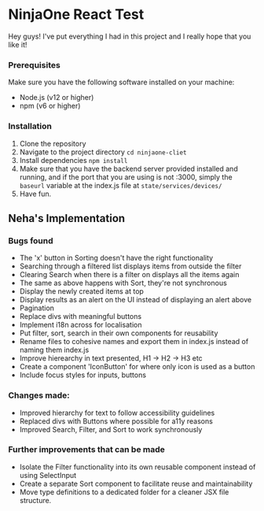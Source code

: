 # NinjaOne React Test

Hey guys! I've put everything I had in this project and I really hope that you like it!

### Prerequisites

Make sure you have the following software installed on your machine:

- Node.js (v12 or higher)
- npm (v6 or higher)

### Installation

1. Clone the repository
2. Navigate to the project directory `cd ninjaone-cliet`
3. Install dependencies `npm install`
4. Make sure that you have the backend server provided installed and running, and if the port that you are using is not :3000, simply the `baseurl` variable at the index.js file at `state/services/devices/`
5. Have fun.

## Neha's Implementation

### Bugs found

- The 'x' button in Sorting doesn't have the right functionality
- Searching through a filtered list displays items from outside the filter
- Clearing Search when there is a filter on displays all the items again
- The same as above happens with Sort, they're not synchronous
- Display the newly created items at top
- Display results as an alert on the UI instead of displaying an alert above
- Pagination
- Replace divs with meaningful buttons
- Implement i18n across for localisation
- Put filter, sort, search in their own components for reusability
- Rename files to cohesive names and export them in index.js instead of naming them index.js
- Improve hierearchy in text presented, H1 -> H2 -> H3 etc
- Create a component 'IconButton' for where only icon is used as a button
- Include focus styles for inputs, buttons

### Changes made:

- Improved hierarchy for text to follow accessibility guidelines
- Replaced divs with Buttons where possible for a11y reasons
- Improved Search, Filter, and Sort to work synchronously

### Further improvements that can be made

- Isolate the Filter functionality into its own reusable component instead of using SelectInput
- Create a separate Sort component to facilitate reuse and maintainability
- Move type definitions to a dedicated folder for a cleaner JSX file structure.

